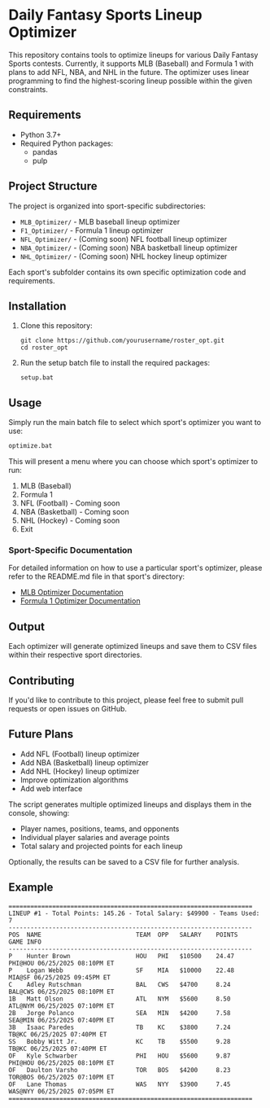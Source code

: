 # Daily Fantasy Sports Lineup Optimizer

This repository contains tools to optimize lineups for various Daily Fantasy Sports contests. Currently, it supports MLB (Baseball) and Formula 1 with plans to add NFL, NBA, and NHL in the future. The optimizer uses linear programming to find the highest-scoring lineup possible within the given constraints.

## Requirements

- Python 3.7+
- Required Python packages:
  - pandas
  - pulp

## Project Structure

The project is organized into sport-specific subdirectories:

- `MLB_Optimizer/` - MLB baseball lineup optimizer
- `F1_Optimizer/` - Formula 1 lineup optimizer
- `NFL_Optimizer/` - (Coming soon) NFL football lineup optimizer
- `NBA_Optimizer/` - (Coming soon) NBA basketball lineup optimizer
- `NHL_Optimizer/` - (Coming soon) NHL hockey lineup optimizer

Each sport's subfolder contains its own specific optimization code and requirements.

## Installation

1. Clone this repository:
   ```
   git clone https://github.com/yourusername/roster_opt.git
   cd roster_opt
   ```

2. Run the setup batch file to install the required packages:
   ```
   setup.bat
   ```

## Usage

Simply run the main batch file to select which sport's optimizer you want to use:

```bash
optimize.bat
```

This will present a menu where you can choose which sport's optimizer to run:

1. MLB (Baseball)
2. Formula 1
3. NFL (Football) - Coming soon
4. NBA (Basketball) - Coming soon
5. NHL (Hockey) - Coming soon
6. Exit

### Sport-Specific Documentation

For detailed information on how to use a particular sport's optimizer, please refer to the README.md file in that sport's directory:

- [MLB Optimizer Documentation](./MLB_Optimizer/README.md)
- [Formula 1 Optimizer Documentation](./F1_Optimizer/README.md)

## Output

Each optimizer will generate optimized lineups and save them to CSV files within their respective sport directories.

## Contributing

If you'd like to contribute to this project, please feel free to submit pull requests or open issues on GitHub.

## Future Plans

- Add NFL (Football) lineup optimizer
- Add NBA (Basketball) lineup optimizer  
- Add NHL (Hockey) lineup optimizer
- Improve optimization algorithms
- Add web interface

The script generates multiple optimized lineups and displays them in the console, showing:
- Player names, positions, teams, and opponents
- Individual player salaries and average points
- Total salary and projected points for each lineup

Optionally, the results can be saved to a CSV file for further analysis.

## Example

```
===================================================================
LINEUP #1 - Total Points: 145.26 - Total Salary: $49900 - Teams Used: 7
-------------------------------------------------------------------
POS  NAME                          TEAM  OPP   SALARY    POINTS     GAME INFO        
-------------------------------------------------------------------
P    Hunter Brown                  HOU   PHI   $10500    24.47      PHI@HOU 06/25/2025 08:10PM ET
P    Logan Webb                    SF    MIA   $10000    22.48      MIA@SF 06/25/2025 09:45PM ET
C    Adley Rutschman               BAL   CWS   $4700     8.24       BAL@CWS 06/25/2025 08:10PM ET
1B   Matt Olson                    ATL   NYM   $5600     8.50       ATL@NYM 06/25/2025 07:10PM ET
2B   Jorge Polanco                 SEA   MIN   $4200     7.58       SEA@MIN 06/25/2025 07:40PM ET
3B   Isaac Paredes                 TB    KC    $3800     7.24       TB@KC 06/25/2025 07:40PM ET
SS   Bobby Witt Jr.                KC    TB    $5500     9.28       TB@KC 06/25/2025 07:40PM ET
OF   Kyle Schwarber                PHI   HOU   $5600     9.87       PHI@HOU 06/25/2025 08:10PM ET
OF   Daulton Varsho                TOR   BOS   $4200     8.23       TOR@BOS 06/25/2025 07:10PM ET
OF   Lane Thomas                   WAS   NYY   $3900     7.45       WAS@NYY 06/25/2025 07:05PM ET
===================================================================
```